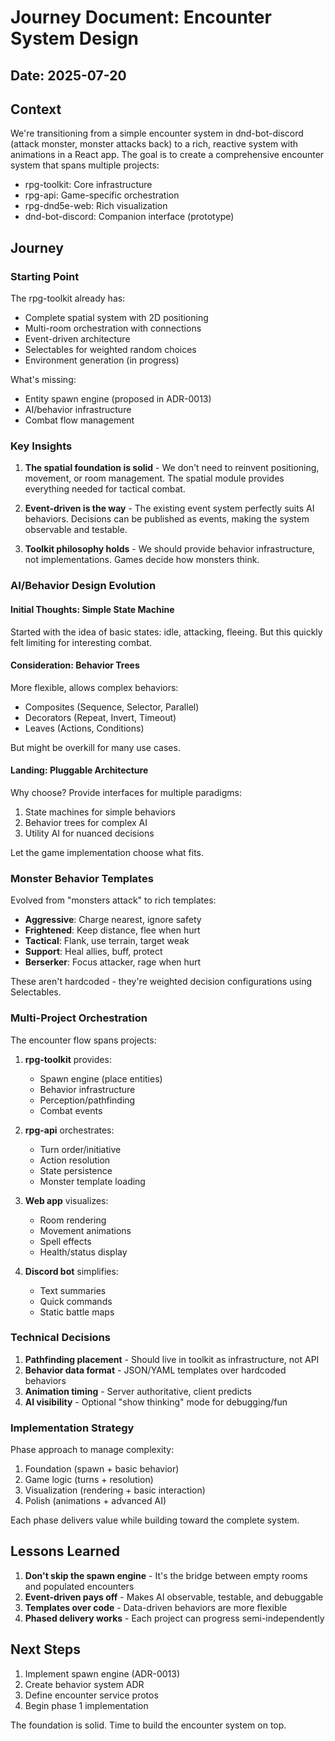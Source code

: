 # Journey Document: Encounter System Design

## Date: 2025-07-20

## Context

We're transitioning from a simple encounter system in dnd-bot-discord (attack monster, monster attacks back) to a rich, reactive system with animations in a React app. The goal is to create a comprehensive encounter system that spans multiple projects:
- rpg-toolkit: Core infrastructure
- rpg-api: Game-specific orchestration  
- rpg-dnd5e-web: Rich visualization
- dnd-bot-discord: Companion interface (prototype)

## Journey

### Starting Point

The rpg-toolkit already has:
- Complete spatial system with 2D positioning
- Multi-room orchestration with connections
- Event-driven architecture
- Selectables for weighted random choices
- Environment generation (in progress)

What's missing:
- Entity spawn engine (proposed in ADR-0013)
- AI/behavior infrastructure
- Combat flow management

### Key Insights

1. **The spatial foundation is solid** - We don't need to reinvent positioning, movement, or room management. The spatial module provides everything needed for tactical combat.

2. **Event-driven is the way** - The existing event system perfectly suits AI behaviors. Decisions can be published as events, making the system observable and testable.

3. **Toolkit philosophy holds** - We should provide behavior infrastructure, not implementations. Games decide how monsters think.

### AI/Behavior Design Evolution

#### Initial Thoughts: Simple State Machine
Started with the idea of basic states: idle, attacking, fleeing. But this quickly felt limiting for interesting combat.

#### Consideration: Behavior Trees
More flexible, allows complex behaviors:
- Composites (Sequence, Selector, Parallel)
- Decorators (Repeat, Invert, Timeout)
- Leaves (Actions, Conditions)

But might be overkill for many use cases.

#### Landing: Pluggable Architecture
Why choose? Provide interfaces for multiple paradigms:
1. State machines for simple behaviors
2. Behavior trees for complex AI
3. Utility AI for nuanced decisions

Let the game implementation choose what fits.

### Monster Behavior Templates

Evolved from "monsters attack" to rich templates:
- **Aggressive**: Charge nearest, ignore safety
- **Frightened**: Keep distance, flee when hurt
- **Tactical**: Flank, use terrain, target weak
- **Support**: Heal allies, buff, protect
- **Berserker**: Focus attacker, rage when hurt

These aren't hardcoded - they're weighted decision configurations using Selectables.

### Multi-Project Orchestration

The encounter flow spans projects:

1. **rpg-toolkit** provides:
   - Spawn engine (place entities)
   - Behavior infrastructure
   - Perception/pathfinding
   - Combat events

2. **rpg-api** orchestrates:
   - Turn order/initiative
   - Action resolution
   - State persistence
   - Monster template loading

3. **Web app** visualizes:
   - Room rendering
   - Movement animations
   - Spell effects
   - Health/status display

4. **Discord bot** simplifies:
   - Text summaries
   - Quick commands
   - Static battle maps

### Technical Decisions

1. **Pathfinding placement** - Should live in toolkit as infrastructure, not API
2. **Behavior data format** - JSON/YAML templates over hardcoded behaviors
3. **Animation timing** - Server authoritative, client predicts
4. **AI visibility** - Optional "show thinking" mode for debugging/fun

### Implementation Strategy

Phase approach to manage complexity:
1. Foundation (spawn + basic behavior)
2. Game logic (turns + resolution)
3. Visualization (rendering + basic interaction)
4. Polish (animations + advanced AI)

Each phase delivers value while building toward the complete system.

## Lessons Learned

1. **Don't skip the spawn engine** - It's the bridge between empty rooms and populated encounters
2. **Event-driven pays off** - Makes AI observable, testable, and debuggable
3. **Templates over code** - Data-driven behaviors are more flexible
4. **Phased delivery works** - Each project can progress semi-independently

## Next Steps

1. Implement spawn engine (ADR-0013)
2. Create behavior system ADR
3. Define encounter service protos
4. Begin phase 1 implementation

The foundation is solid. Time to build the encounter system on top.